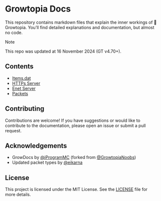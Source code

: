 # Growtopia Docs

This repository contains markdown files that explain the inner workings of 🌲Growtopia. You’ll find detailed explanations and documentation, but almost no code.

> [!NOTE]
> This repo was updated at 16 November 2024 (GT v4.70+).

## Contents
- [Items.dat](items_dat/README.md)
- [HTTPs Server](http_server/README.md)
- [Enet Server](enet_server/README.md)
- [Packets](packets/README.md)


## Contributing

Contributions are welcome! If you have suggestions or would like to contribute to the documentation, please open an issue or submit a pull request.

## Acknowledgements

- GrowDocs by [@iProgramMC](https://github.com/iProgramMC/GrowDocs) (forked from [@GrowtopiaNoobs](https://github.com/GrowtopiaNoobs/GrowDocs))
- Updated packet types by [@eikarna](https://github.com/eikarna/GrowDocs)

## License

This project is licensed under the MIT License. See the [LICENSE](LICENSE) file for more details.